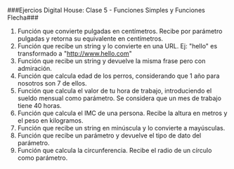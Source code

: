 ###Ejercios Digital House: Clase 5 - Funciones Simples y Funciones Flecha###

1. Función que convierte pulgadas en centímetros.
Recibe por parámetro pulgadas y retorna su equivalente en centímetros.
2. Función que recibe un string y lo convierte en una URL.
Ej: "hello" es transformado a "http://www.hello.com"
3. Función que recibe un string y devuelve la misma frase pero con admiración.
4. Función que calcula edad de los perros, considerando que 1 año para nosotros son 7 de ellos.
5. Función que calcula el valor de tu hora de trabajo, introduciendo el sueldo mensual como parámetro.
Se considera que un mes de trabajo tiene 40 horas.
6. Función que calcula el IMC de una persona. Recibe la altura en metros y el peso en kilogramos.
7. Función que recibe un string en minúscula y lo convierte a mayúsculas.
8. Función que recibe un parámetro y devuelve el tipo de dato del parámetro.
9. Función que calcula la circunferencia. Recibe el radio de un círculo como parámetro.
